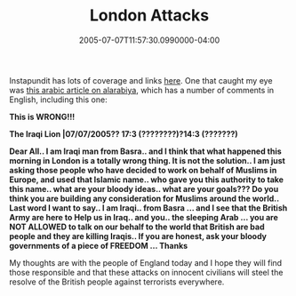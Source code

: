 ﻿---
title: London Attacks
date: "2005-07-07T11:57:30.0990000-04:00"
description: "Instapundit has lots of coverage and links here. One that caught my eye was this arabic article on alarabiya, which has a number of comments in English, including this one:"
featuredImage: img/9313-featured.png
---

Instapundit has lots of coverage and links [here](http://instapundit.com/archives/024085.php). One that caught my eye was [this arabic article on alarabiya](http://www.alarabiya.net/Article.aspx?v=14709), which has a number of comments in English, including this one:


**This is WRONG!!!**

**The Iraqi Lion |07/07/2005?? 17:3 (????????)?14:3 (???????)**

**Dear All.. I am Iraqi man from Basra.. and I think that what happened this morning in London is a totally wrong thing. It is not the solution.. I am just asking those people who have decided to work on behalf of Muslims in Europe, and used that Islamic name.. who gave you this authority to take this name.. what are your bloody ideas.. what are your goals??? Do you think you are building any consideration for Muslims around the world.. Last word I want to say.. I am Iraqi.. from Basra … and I see that the British Army are here to Help us in Iraq.. and you.. the sleeping Arab … you are NOT ALLOWED to talk on our behalf to the world that British are bad people and they are killing Iraqis.. If you are honest, ask your bloody governments of a piece of FREEDOM … Thanks**


My thoughts are with the people of England today and I hope they will find those responsible and that these attacks on innocent civilians will steel the resolve of the British people against terrorists everywhere.


